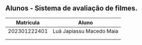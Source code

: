 ## Alunos - Sistema de avaliação de filmes.
|Matrícula | Aluno |
| -- | -- |
| 202301222401  | Luã Japiassu Macedo Maia  |
|   |   |
|   |   |
